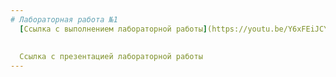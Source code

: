 ```yaml
---
# Лабораторная работа №1
  [Ссылка с выполнением лабораторной работы](https://youtu.be/Y6xFEiJCYiE)
  
  
  Ссылка с презентацией лабораторной работы 
---
```

